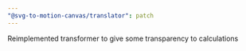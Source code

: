 ```yaml
---
"@svg-to-motion-canvas/translator": patch
---
```


Reimplemented transformer to give some transparency to calculations
